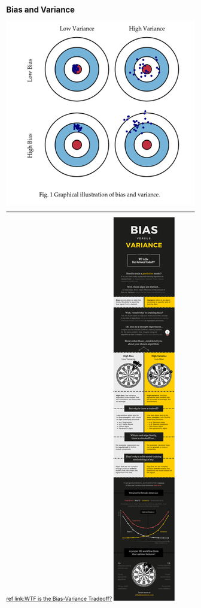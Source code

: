 ## Bias and Variance
![](img/bias_variance.png)

-------------------------------
[ref link:WTF is the Bias-Variance Tradeoff?](https://elitedatascience.com/bias-variance-tradeoff)
<img src="img/Bias-vs.-Variance-v5.png">